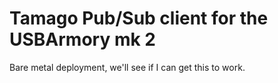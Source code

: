# Tamago Pub/Sub client for the USBArmory mk 2

Bare metal deployment, we'll see if I can get this to work.
